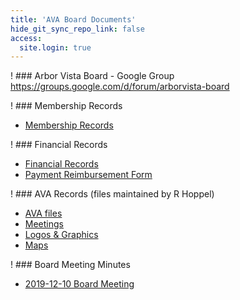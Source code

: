 ```yaml
---
title: 'AVA Board Documents'
hide_git_sync_repo_link: false
access:
  site.login: true
---
```

! ### Arbor Vista Board - Google Group
https://groups.google.com/d/forum/arborvista-board

! ### Membership Records
* [Membership Records](https://1drv.ms/x/s!AmlRt1Ah7vyImdlUI9BtewibXOphoA)

! ### Financial Records
* [Financial Records](https://1drv.ms/x/s!AmlRt1Ah7vyImdlQk0Ymc1hYJzXoWA)
* [Payment Reimbursement Form](https://files.hoppel.us/arborvista/Treasurer/Paymentrequest.pdf)

! ### AVA Records (files maintained by R Hoppel)
* [AVA files](https://files.hoppel.us/arborvista/)
* [Meetings](https://files.hoppel.us/arborvista/Meetings/)
* [Logos & Graphics](https://files.hoppel.us/arborvista/Meetings/)
* [Maps](https://files.hoppel.us/arborvista/maps/)

! ### Board Meeting Minutes
* [2019-12-10 Board Meeting](https://docs.google.com/document/d/e/2PACX-1vSGhve73Tpol9pNloE2uC6eDYvApCjJ_F4HpzqB8ynHlzX95MEihRWP3C72hxPVXhb66L83E0Ll-wpQ/pub)

